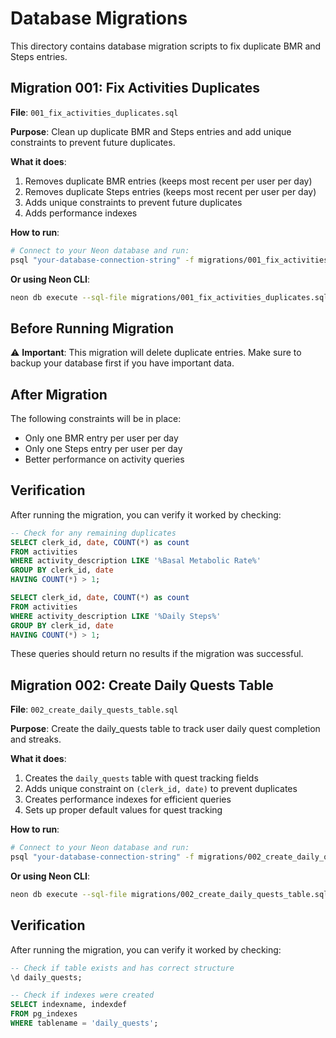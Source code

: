 # Database Migrations

This directory contains database migration scripts to fix duplicate BMR and Steps entries.

## Migration 001: Fix Activities Duplicates

**File**: `001_fix_activities_duplicates.sql`

**Purpose**: Clean up duplicate BMR and Steps entries and add unique constraints to prevent future duplicates.

**What it does**:
1. Removes duplicate BMR entries (keeps most recent per user per day)
2. Removes duplicate Steps entries (keeps most recent per user per day)  
3. Adds unique constraints to prevent future duplicates
4. Adds performance indexes

**How to run**:
```bash
# Connect to your Neon database and run:
psql "your-database-connection-string" -f migrations/001_fix_activities_duplicates.sql
```

**Or using Neon CLI**:
```bash
neon db execute --sql-file migrations/001_fix_activities_duplicates.sql
```

## Before Running Migration

⚠️ **Important**: This migration will delete duplicate entries. Make sure to backup your database first if you have important data.

## After Migration

The following constraints will be in place:
- Only one BMR entry per user per day
- Only one Steps entry per user per day
- Better performance on activity queries

## Verification

After running the migration, you can verify it worked by checking:
```sql
-- Check for any remaining duplicates
SELECT clerk_id, date, COUNT(*) as count
FROM activities 
WHERE activity_description LIKE '%Basal Metabolic Rate%'
GROUP BY clerk_id, date
HAVING COUNT(*) > 1;

SELECT clerk_id, date, COUNT(*) as count
FROM activities 
WHERE activity_description LIKE '%Daily Steps%'
GROUP BY clerk_id, date
HAVING COUNT(*) > 1;
```

These queries should return no results if the migration was successful.

## Migration 002: Create Daily Quests Table

**File**: `002_create_daily_quests_table.sql`

**Purpose**: Create the daily_quests table to track user daily quest completion and streaks.

**What it does**:
1. Creates the `daily_quests` table with quest tracking fields
2. Adds unique constraint on `(clerk_id, date)` to prevent duplicates
3. Creates performance indexes for efficient queries
4. Sets up proper default values for quest tracking

**How to run**:
```bash
# Connect to your Neon database and run:
psql "your-database-connection-string" -f migrations/002_create_daily_quests_table.sql
```

**Or using Neon CLI**:
```bash
neon db execute --sql-file migrations/002_create_daily_quests_table.sql
```

## Verification

After running the migration, you can verify it worked by checking:
```sql
-- Check if table exists and has correct structure
\d daily_quests;

-- Check if indexes were created
SELECT indexname, indexdef 
FROM pg_indexes 
WHERE tablename = 'daily_quests';
```
